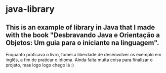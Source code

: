# java-library
This is an example of library  in Java that I made with the book
"Desbravando Java e Orientação a Objetos: Um guia para o iniciante na linguagem".
------------------------------------------------------------------------------------------
Enquanto praticava o livro, tomei a liberdade de desenvolver os exemplo em inglês, a fim de praticar o idioma.
Ainda falta muita coisa para finalizar o projeto, mas logo logo chego lá :)

